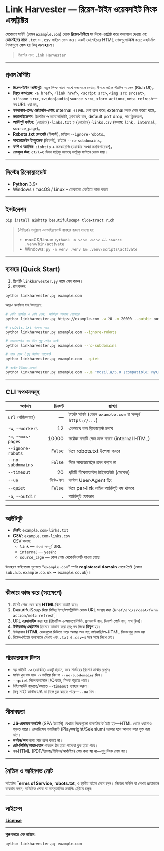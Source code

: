 # Link Harvester — রিয়েল‑টাইম ওয়েবসাইট লিংক এক্সট্রাক্টর

যেকোনো সাইট (যেমন `example.com`) থেকে **রিয়েল‑টাইমে** সব লিংক এক্সট্রাক্ট করে কনসোলে দেখায় এবং **ডোমেইনের নামে** `.txt` ও `.csv` ফাইলে সেভ করে। একই ডোমেইনের HTML পেজগুলো **ক্রল** করে; এক্সটার্নাল লিংকগুলো **সেভ** হয় কিন্তু **ক্রল হয় না**।  

> স্ক্রিপ্টের নাম: `Link Harvester`

---

## প্রধান বৈশিষ্ট্য

- **রিয়েল‑টাইম আউটপুট**: নতুন লিংক সাথে সাথে কনসোলে দেখায়, উপরে লাইভ স্ট্যাটস প্যানেল (Rich UI)。
- **বিস্তৃত কভারেজ**: `<a href>`, `<link href>`, `<script src>`, `<img src|srcset>`, `<iframe src>`, `<video|audio|source src>`, `<form action>`, `meta refresh`—সব URL ধরা হয়。
- **ইন্টারনাল‑ক্রল/এক্সটার্নাল‑সেভ**: internal HTML পেজ ক্রল করে; external লিংক সেভ করেই থামে。
- **নরমালাইজেশন**: রিলেটিভ→অ্যাবসোলিউট, ফ্রাগমেন্ট বাদ, default port drop, পাথ ক্লিনআপ。
- **আউটপুট ফাইল**: `{ডোমেইন}-links.txt` ও `{ডোমেইন}-links.csv` (কলাম: `link, internal, source_page`)。
- **Robots.txt রেসপেক্ট** (ডিফল্ট), চাইলে `--ignore-robots`。
- **সাবডোমেইন ইনক্লুডেড** (ডিফল্ট), চাইলে `--no-subdomains`。
- **ফাস্ট ও অ্যাসিঙ্ক**: `aiohttp` + কনকারেন্সি (ওয়ার্কার সংখ্যা কনফিগারেবল)。
- **গ্রেসফুল স্টপ**: `Ctrl+C` দিলে যতটুকু হয়েছে ততটুকু ফাইলে থেকে যায়।

---

## সিস্টেম রিকোয়ারমেন্ট

- **Python** 3.9+
- Windows / macOS / Linux – যেকোনো একটিতে কাজ করবে

---

## ইন্সটলেশন

```bash
pip install aiohttp beautifulsoup4 tldextract rich
```

> (ঐচ্ছিক) ভার্চুয়াল এনভাইরনমেন্ট ব্যবহার করলে ভালো হয়:
>
> - macOS/Linux: `python3 -m venv .venv && source .venv/bin/activate`
> - Windows: `py -m venv .venv && .venv\Scripts\activate`

---

## ব্যবহার (Quick Start)

1) স্ক্রিপ্টটি `linkharvester.py` নামে সেভ করুন।  
2) রান করুন:

```bash
python linkharvester.py example.com
```

আরও কনফিগ সহ উদাহরণ:

```bash
# বেশি ওয়ার্কার ও বেশি পেজ, আউটপুট আলাদা ফোল্ডারে
python linkharvester.py https://example.com -w 20 -m 20000 --outdir outputs

# robots.txt উপেক্ষা করে
python linkharvester.py example.com --ignore-robots

# সাবডোমেইন বাদ দিয়ে শুধু মেইন হোস্ট
python linkharvester.py example.com --no-subdomains

# শান্ত মোড (শুধু স্ট্যাটস প্যানেল)
python linkharvester.py example.com --quiet

# কাস্টম ইউজার-এজেন্ট
python linkharvester.py example.com --ua "Mozilla/5.0 (compatible; MyCrawler/1.0)"
```

---

## CLI অপশনসমূহ

| অপশন | ডিফল্ট | ব্যাখ্যা |
|---|---:|---|
| `url` (পজিশনাল) | — | টার্গেট সাইট (যেমন `example.com` বা সম্পূর্ণ `https://...`) |
| `-w`, `--workers` | 12 | একসাথে কত রিকোয়েস্ট চলবে |
| `-m`, `--max-pages` | 10000 | সর্বোচ্চ কতটি পেজ ক্রল করবে (internal HTML) |
| `--ignore-robots` | `False` | দিলে robots.txt উপেক্ষা করবে |
| `--no-subdomains` | `False` | দিলে সাবডোমেইন ক্রল করবে না |
| `--timeout` | 20 | প্রতিটি রিকোয়েস্টের টাইমআউট (সেকেন্ড) |
| `--ua` | বিল্ট-ইন | কাস্টম User‑Agent স্ট্রিং |
| `--quiet` | `False` | দিলে per‑link লাইন আউটপুট বন্ধ থাকবে |
| `-o`, `--outdir` | `.` | আউটপুট ফোল্ডার |

---

## আউটপুট

- **টেক্সট**: `example.com-links.txt`  
- **CSV**: `example.com-links.csv`  
  CSV কলাম:  
  - `link` — পাওয়া সম্পূর্ণ URL  
  - `internal` — `yes`/`no`  
  - `source_page` — কোন পেজ থেকে লিংকটি পাওয়া গেছে

উদাহরণ ফাইলনেম গুলোতে “`example.com`” শব্দটা **registered domain** থেকে তৈরি (যেমন `sub.a.b.example.co.uk` → `example.co.uk`)।

---

## কীভাবে কাজ করে (সংক্ষেপে)

1. টার্গেট পেজ ফেচ করে **HTML** কিনা যাচাই করে।  
2. BeautifulSoup দিয়ে বিভিন্ন ট্যাগ/অ্যাট্রিবিউট থেকে URL সংগ্রহ করে (`href/src/srcset/form action/meta refresh`)।  
3. URL **নরমালাইজ** করা হয় (রিলেটিভ→অ্যাবসোলিউট, ফ্রাগমেন্ট বাদ, ডিফল্ট পোর্ট বাদ, পাথ ক্লিন)।  
4. **ইন্টারনাল/এক্সটার্নাল** হিসেবে আলাদা করা হয়; সব লিংক **ডিডুপ** হয়।  
5. ইন্টারনাল **HTML** পেজগুলো কিউতে পড়ে আবার ক্রল হয়; বাইনারি/অ-HTML লিংক শুধু সেভ হয়।  
6. রিয়েল‑টাইমে কনসোলে দেখায় এবং `.txt` ও `.csv`‑এ সঙ্গে সঙ্গে লিখে দেয়।

---

## পারফরম্যান্স টিপস

- বড় সাইটে `-w` (ওয়ার্কার) একটু বাড়ান, তবে সার্ভারের রিসোর্স মাথায় রাখুন।  
- সাইট খুব বড় হলে `-ম` কমিয়ে নিন বা `--no-subdomains` দিন।  
- `--quiet` দিলে কনসোল I/O কমে, স্পিড বাড়তে পারে।  
- টাইমআউট বাড়াতে/কমাতে `--timeout` ব্যবহার করুন।  
- কিছু সাইট কাস্টম UA না দিলে ব্লক করতে পারে—`--ua` দিন।

---

## সীমাবদ্ধতা

- **JS‑রেন্ডারড কনটেন্ট** (SPA ইত্যাদি) যেখানে লিংকগুলো জাভাস্ক্রিপ্টে তৈরি হয়—HTML থেকে ধরা নাও পড়তে পারে। রেন্ডারিংসহ ভ্যারিয়েন্ট (Playwright/Selenium) দরকার হলে আলাদা করে যুক্ত করা যাবে।  
- **লগইন/অথ** লাগা পেজ ক্রল করবে না।  
- **রেট‑লিমিট/ফায়ারওয়াল** থাকলে ধীর হতে পারে বা ব্লক হতে পারে।  
- নন‑HTML (PDF/ইমেজ/ভিডিও/আর্কাইভ) ফেচ করা হয় না—শুধু লিংক সেভ হয়।

---

## নৈতিক ও আইনগত নোট

সাইটের **Terms of Service**, **robots.txt**, ও স্থানীয় আইন মেনে চলুন। নিজের সার্ভিস বা শেখার প্রয়োজনে ব্যবহার করুন; অতিরিক্ত লোড বা অননুমোদিত স্ক্র্যাপিং এড়িয়ে চলুন।

---

## লাইসেন্স

[**License**](https://github.com/DeV1LN1H4d/LinkHarvester/blob/main/LICENSE)

---

**শুরু করতে এক লাইনে:**

```bash
python linkharvester.py example.com
```
